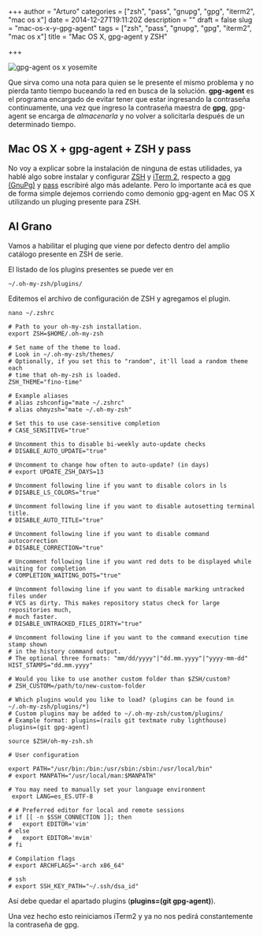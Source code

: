 +++
author = "Arturo"
categories = ["zsh", "pass", "gnupg", "gpg", "iterm2", "mac os x"]
date = 2014-12-27T19:11:20Z
description = ""
draft = false
slug = "mac-os-x-y-gpg-agent"
tags = ["zsh", "pass", "gnupg", "gpg", "iterm2", "mac os x"]
title = "Mac OS X, gpg-agent y ZSH"

+++

![gpg-agent os x yosemite](/content/images/2014/12/logo-gnupg.png)

Que sirva como una nota para quien se le presente el mismo problema y no pierda tanto tiempo buceando la red en busca de la solución. **gpg-agent** es el programa encargado de evitar tener que estar ingresando la contraseña continuamente, una vez que ingreso la contraseña maestra de **gpg**, gpg-agent se encarga de *almacenarla* y no volver a solicitarla después de un determinado tiempo.

## Mac OS X + gpg-agent + ZSH y pass
No voy a explicar sobre la instalación de ninguna de estas utilidades, ya hablé algo sobre instalar y configurar [ZSH](/cambio-en-mac-entra-zsh-sale-bash/) y [iTerm 2](/instalar-personalizar-iterm-2/), respecto a [gpg (GnuPg)](https://www.gnupg.org/) y [pass](https://www.passwordstore.org/) escribiré algo más adelante. Pero lo importante acá es que de forma simple dejemos corriendo como demonio gpg-agent en Mac OS X utilizando un pluging presente para ZSH.


## Al Grano
Vamos a habilitar el pluging que viene por defecto dentro del amplio catálogo presente en ZSH de serie.

El listado de los plugins presentes se puede ver en

```
~/.oh-my-zsh/plugins/
```
Editemos el archivo de configuración de ZSH y agregamos el plugin.

```
nano ~/.zshrc
```

```
# Path to your oh-my-zsh installation.
export ZSH=$HOME/.oh-my-zsh

# Set name of the theme to load.
# Look in ~/.oh-my-zsh/themes/
# Optionally, if you set this to "random", it'll load a random theme each
# time that oh-my-zsh is loaded.
ZSH_THEME="fino-time"

# Example aliases
# alias zshconfig="mate ~/.zshrc"
# alias ohmyzsh="mate ~/.oh-my-zsh"

# Set this to use case-sensitive completion
# CASE_SENSITIVE="true"

# Uncomment this to disable bi-weekly auto-update checks
# DISABLE_AUTO_UPDATE="true"

# Uncomment to change how often to auto-update? (in days)
# export UPDATE_ZSH_DAYS=13

# Uncomment following line if you want to disable colors in ls
# DISABLE_LS_COLORS="true"

# Uncomment following line if you want to disable autosetting terminal title.
# DISABLE_AUTO_TITLE="true"

# Uncomment following line if you want to disable command autocorrection
# DISABLE_CORRECTION="true"

# Uncomment following line if you want red dots to be displayed while waiting for completion
# COMPLETION_WAITING_DOTS="true"

# Uncomment following line if you want to disable marking untracked files under
# VCS as dirty. This makes repository status check for large repositories much,
# much faster.
# DISABLE_UNTRACKED_FILES_DIRTY="true"

# Uncomment following line if you want to the command execution time stamp shown
# in the history command output.
# The optional three formats: "mm/dd/yyyy"|"dd.mm.yyyy"|"yyyy-mm-dd"
HIST_STAMPS="dd.mm.yyyy"

# Would you like to use another custom folder than $ZSH/custom?
# ZSH_CUSTOM=/path/to/new-custom-folder

# Which plugins would you like to load? (plugins can be found in ~/.oh-my-zsh/plugins/*)
# Custom plugins may be added to ~/.oh-my-zsh/custom/plugins/
# Example format: plugins=(rails git textmate ruby lighthouse)
plugins=(git gpg-agent)

source $ZSH/oh-my-zsh.sh

# User configuration

export PATH="/usr/bin:/bin:/usr/sbin:/sbin:/usr/local/bin"
# export MANPATH="/usr/local/man:$MANPATH"

# You may need to manually set your language environment
 export LANG=es_ES.UTF-8

# # Preferred editor for local and remote sessions
# if [[ -n $SSH_CONNECTION ]]; then
#   export EDITOR='vim'
# else
#   export EDITOR='mvim'
# fi

# Compilation flags
# export ARCHFLAGS="-arch x86_64"

# ssh
# export SSH_KEY_PATH="~/.ssh/dsa_id"
```

Así debe quedar el apartado plugins (**plugins=(git gpg-agent)**).

Una vez hecho esto reiniciamos iTerm2 y ya no nos pedirá constantemente la contraseña de gpg.
